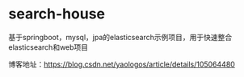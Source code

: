 # search-house
基于springboot，mysql，jpa的elasticsearch示例项目，用于快速整合elasticsearch和web项目

博客地址：https://blog.csdn.net/yaologos/article/details/105064480
